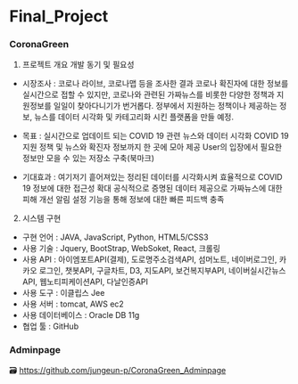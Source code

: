 # Final_Project
### CoronaGreen

1. 프로젝트 개요
개발 동기 및 필요성
  - 시장조사 :
코로나 라이브, 코로나맵 등을 조사한 결과 코로나 확진자에 대한 정보를 실시간으로 접할 수 있지만, 코로나와 관련된 가짜뉴스를 비롯한 다양한 정책과 지원정보를 일일이 찾아다니기가 번거롭다. 정부에서 지원하는 정책이나 제공하는 정보, 뉴스를 데이터 시각화 및 카테고리화 시킨 플랫폼을 만들 예정.

- 목표 : 
실시간으로 업데이트 되는 COVID 19 관련 뉴스와 데이터 시각화
COVID 19 지원 정책 및 뉴스와 확진자 정보까지 한 곳에 모아 제공
User의 입장에서 필요한 정보만 모을 수 있는 저장소 구축(북마크)
- 기대효과 : 
여기저기 흩어져있는 정리된 데이터를 시각화시켜 효율적으로 COVID 19 정보에 대한 접근성 확대
공식적으로 증명된 데이터 제공으로 가짜뉴스에 대한 피해 개선
알림 설정 기능을 통해 정보에 대한 빠른 피드백 충족

2. 시스템 구현
- 구현 언어 : JAVA, JavaScript, Python, HTML5/CSS3
- 사용 기술 : Jquery, BootStrap, WebSoket, React, 크롤링
- 사용 API : 아이엠포트API(결제), 도로명주소검색API, 섬머노트, 네이버로그인, 카카오 로그인, 챗봇API, 구글차트, D3, 지도API, 보건복지부API, 네이버실시간뉴스API, 웹노티피케이션API, 다날인증API
- 사용 도구 : 이클립스 Jee
- 사용 서버 : tomcat, AWS ec2
- 사용 데이터베이스 : Oracle DB 11g
- 협업 툴 : GitHub

### Adminpage 
🗃 https://github.com/jungeun-p/CoronaGreen_Adminpage
